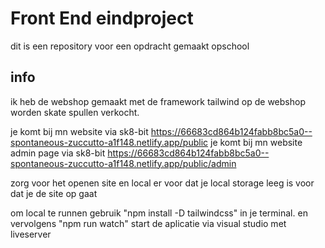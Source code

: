 # Front End eindproject
dit is een repository voor een opdracht gemaakt opschool

## info
ik heb de webshop gemaakt met de framework tailwind op de webshop worden skate spullen verkocht.

je komt bij mn website via sk8-bit https://66683cd864b124fabb8bc5a0--spontaneous-zuccutto-a1f148.netlify.app/public
je komt bij mn website admin page via sk8-bit https://66683cd864b124fabb8bc5a0--spontaneous-zuccutto-a1f148.netlify.app/public/admin

zorg voor het openen site en local er voor dat je local storage leeg is voor dat je de site op gaat

om local te runnen gebruik "npm install -D tailwindcss" in je terminal.
en vervolgens "npm run watch"
start de aplicatie via visual studio met liveserver
